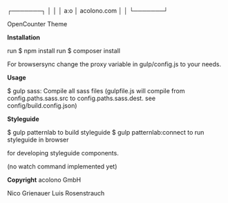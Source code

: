   ┌───────┐
  │       │
  │  a:o  │  acolono.com
  │       │
  └───────┘

OpenCounter Theme

**Installation**

run $ npm install
run $ composer install

For browsersync change the proxy variable in gulp/config.js to your needs.

**Usage**

$ gulp sass: Compile all sass files (gulpfile.js will compile from config.paths.sass.src to config.paths.sass.dest. see config/build.config.json)

**Styleguide**

$ gulp patternlab to build styleguide
$ gulp patternlab:connect to run styleguide in browser
 
for developing styleguide components.

(no watch command implemented yet)

**Copyright**
acolono GmbH

Nico Grienauer
Luis Rosenstrauch